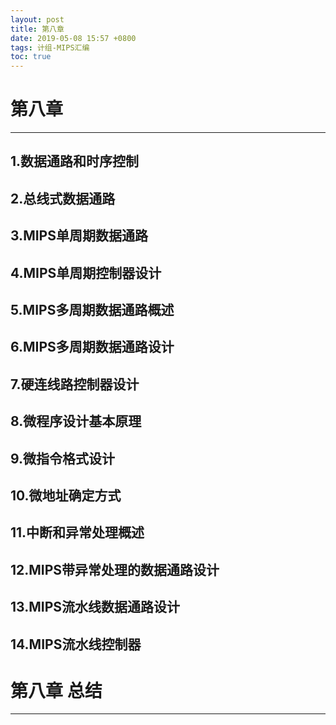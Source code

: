 ```yaml
---
layout: post
title: 第八章 
date: 2019-05-08 15:57 +0800
tags: 计组-MIPS汇编
toc: true
---
```

# 第八章
***
## 1.数据通路和时序控制
## 2.总线式数据通路
## 3.MIPS单周期数据通路
## 4.MIPS单周期控制器设计
## 5.MIPS多周期数据通路概述
## 6.MIPS多周期数据通路设计
## 7.硬连线路控制器设计
## 8.微程序设计基本原理
## 9.微指令格式设计
## 10.微地址确定方式
## 11.中断和异常处理概述
## 12.MIPS带异常处理的数据通路设计
## 13.MIPS流水线数据通路设计
## 14.MIPS流水线控制器
# 第八章 总结
***
